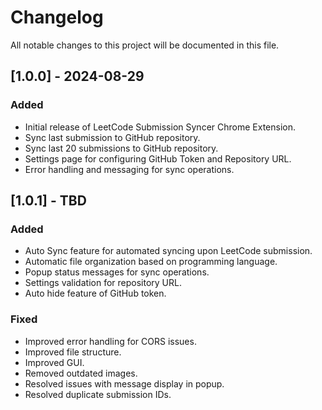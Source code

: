 # Changelog

All notable changes to this project will be documented in this file.

## [1.0.0] - 2024-08-29

### Added
- Initial release of LeetCode Submission Syncer Chrome Extension.
- Sync last submission to GitHub repository.
- Sync last 20 submissions to GitHub repository.
- Settings page for configuring GitHub Token and Repository URL.
- Error handling and messaging for sync operations.

## [1.0.1] - TBD

### Added
- Auto Sync feature for automated syncing upon LeetCode submission.
- Automatic file organization based on programming language.
- Popup status messages for sync operations.
- Settings validation for repository URL.
- Auto hide feature of GitHub token.

### Fixed
- Improved error handling for CORS issues.
- Improved file structure.
- Improved GUI.
- Removed outdated images.
- Resolved issues with message display in popup.
- Resolved duplicate submission IDs.
